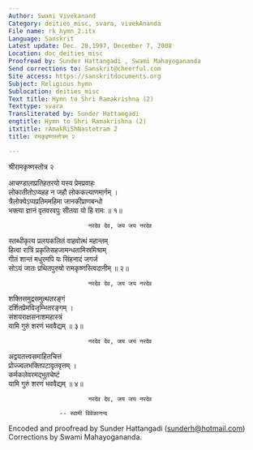```yaml
---
Author: Swami Vivekanand
Category: deities_misc, svara, vivekAnanda
File name: rk_hymn_2.itx
Language: Sanskrit
Latest update: Dec. 28,1997, December 7, 2008
Location: doc_deities_misc
Proofread by: Sunder Hattangadi , Swami Mahayogananda
Send corrections to: Sanskrit@cheerful.com
Site access: https://sanskritdocuments.org
Subject: Religious hymn
Sublocation: deities_misc
Text title: Hymn to Shri Ramakrishna (2)
Texttype: svara
Transliterated by: Sunder Hattangadi
engtitle: Hymn to Shri Ramakrishna (2)
itxtitle: rAmakRiShNastotram 2
title: रामकृइष्णस्तोत्रम् २

---
```

  
 श्रीरामकृष्णस्तोत्र २   
  
आचण्डालाप्रतिहतरयो यस्य प्रेमप्रवाहः  
        लोकातीतोऽप्यहह न जहौ लोककल्याणमार्गम् ।  
त्रैलोक्येऽप्यप्रतिममहिमा जानकीप्राणबन्धो  
        भक्त्या ज्ञानं वृतवरवपुः सीतया यो हि रामः ॥ १॥  
  
                          नरदेव देव, जय जय नरदेव  
स्तब्धीकृत्य प्रलयकलितं वाहवोत्थं महान्तम्  
        हित्वा रात्रिं प्रकृतिसहजामन्धतामिस्रमिश्राम्  
गीतं शान्तं मधुरमपि यः सिंहनादं जगर्ज  
        सोऽयं जातः प्रथितपुरुषो रामकृष्णस्त्विदानीम् ॥ २॥  
  
                          नरदेव देव, जय जय नरदेव  
शक्तिसमुद्रसमुत्थतरङ्गं  
        दर्शितप्रेमविजृम्भितरङ्गम् ।  
संशयराक्षसनाशमहास्त्रं  
        यामि गुरुं शरणं भववैद्यम् ॥ ३॥  
  
                          नरदेव देव, जय जय नरदेव  
अद्वयतत्त्वसमाहितचित्तं  
        प्रोज्ज्वलभक्तिपटावृतवृत्तम् ।  
कर्मकलेवरमद्भुतचेष्टं  
        यामि गुरुं शरणं भववैद्यम् ॥ ४॥  
  
                          नरदेव देव, जय जय नरदेव  
  
                  -- स्वामी विवेकानन्द  
  
Encoded and proofread by Sunder Hattangadi (sunderh@hotmail.com)  
Corrections by Swami Mahayogananda.  
  

